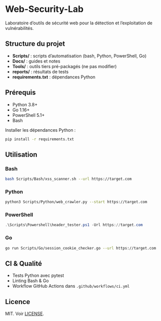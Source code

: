 # Web-Security-Lab

Laboratoire d’outils de sécurité web pour la détection et l’exploitation de vulnérabilités.

## Structure du projet

- **Scripts/** : scripts d’automatisation (bash, Python, PowerShell, Go)  
- **Docs/** : guides et notes  
- **Tools/** : outils tiers pré-packagés (ne pas modifier)  
- **reports/** : résultats de tests  
- **requirements.txt** : dépendances Python  

## Prérequis

- Python 3.8+  
- Go 1.16+  
- PowerShell 5.1+  
- Bash  

Installer les dépendances Python :
```bash
pip install -r requirements.txt
```

## Utilisation

### Bash
```bash
bash Scripts/Bash/xss_scanner.sh --url https://target.com
```

### Python
```bash
python3 Scripts/Python/web_crawler.py --start https://target.com
```

### PowerShell
```powershell
.\Scripts\Powershell\header_tester.ps1 -Url https://target.com
```

### Go
```bash
go run Scripts/Go/session_cookie_checker.go --url https://target.com
```

## CI & Qualité

- Tests Python avec pytest  
- Linting Bash & Go  
- Workflow GitHub Actions dans `.github/workflows/ci.yml`  

## Licence

MIT. Voir [LICENSE](LICENSE).
